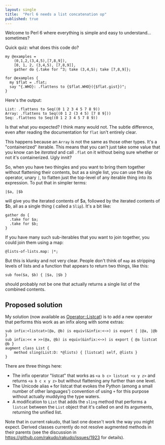 ```yaml
---
layout: single
title:  "Perl 6 needs a list concatenation op"
published: true
---
```


Welcome to Perl 6 where everything is simple and easy to understand... sometimes?

Quick quiz: what does this code do?

    my @examples =
        (0,1,2,(3,4,5),[7,8,9]),
        [0, 1, 2, (3,4,5), [7,8,9]],
        gather do {.take for ^3; take (3,4,5); take [7,8,9]};

    for @examples {
      my $flat = .flat;
      say "{.WHO}: .flattens to {$flat.WHO}({$flat.gist})";
    }

Here's the output:

    List: .flattens to Seq((0 1 2 3 4 5 7 8 9))
    Array: .flattens to Seq((0 1 2 (3 4 5) [7 8 9]))
    Seq: .flattens to Seq((0 1 2 3 4 5 7 8 9))

Is that what _you_ expected? I think many would not. The subtle difference,
even after reading the documentation for `flat` isn't entirely clear.

This happens because an `Array` is not the same as those other types. It's
a "containerized" iterable. This means that you can't just take some value
that you know can be _iterated_ and call `.flat` on it without being
sure whether or not it's containerized. Ugly innit?

So, when you have two thingies and you want to bring them together
without flattening their contents, but as a single list, you can use
the slip operator, unary `|`, to flatten just the top-level of any
iterable thing into its expression. To put that in simpler terms:

    |$a, |$b

will give you the iterated contents of $a, followed
by the iterated contents of $b, all as a single thing (
called a `Slip`). It's a bit like:

    gather do {
      .take for $a;
      .take for $b;
    }

If you have many such sub-iterables that you want to
join together, you could join them using a map:

    @lists-of-lists.map: |*;

But this is klunky and not very clear. People don't think of `map`
as stripping levels of lists and a function that appears to return
two things, like this:

    sub foo($a, $b) { |$a, |$b }

should probably not be one that actually returns a single
list of the combined contents.

## Proposed solution

My solution (now available as [Operator::Listcat](https://github.com/ajs/perl6-Operator-Listcat))
is to add a new operator that performs this work as an
infix along with some extras:

    sub infix:<listcat>(@a, @b) is equiv(&infix:<~>) is export { |@a, |@b }
    sub infix:<< ⊕ >>(@a, @b) is equiv(&infix:<~>) is export { @a listcat @b }
    augment class List {
        method sling(List:D: *@lists) { [listcat] self, @lists }
    }

There are three things here:

* The infix operator "listcat" that works as `<a b c> listcat <x y z>` and
  returns `<a b c x y z>` but without flattening any further than one level.
* The Unicode alias `⊕` for listcat that evokes the Python (among a small
  number of other languages') convention of using
  `+` for this purpose without actually muddying the type waters.
* A modification to `List` that adds the `sling` method that performs
  a `listcat` between the `List` object that it's called on and its
  arguments, returning the unified list.

Note that in current rakudo, that last one doesn't work the way you might
expect. Derived classes currently do not resolve augmented methods in
their parents (see the discussion in https://github.com/rakudo/rakudo/issues/1923
for details).

